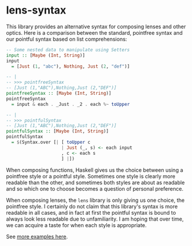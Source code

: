 # lens-syntax

This library provides an alternative syntax for composing lenses and other
optics. Here is a comparison between the standard, pointfree syntax and our
pointful syntax based on list comprehensions:

```haskell
-- Some nested data to manipulate using Setters
input :: [Maybe (Int, String)]
input
  = [Just (1, "abc"), Nothing, Just (2, "def")]

-- |
-- >>> pointfreeSyntax
-- [Just (1,"ABC"),Nothing,Just (2,"DEF")]
pointfreeSyntax :: [Maybe (Int, String)]
pointfreeSyntax
  = input & each . _Just . _2 . each %~ toUpper

-- |
-- >>> pointfulSyntax
-- [Just (1,"ABC"),Nothing,Just (2,"DEF")]
pointfulSyntax :: [Maybe (Int, String)]
pointfulSyntax
  = $(Syntax.over [| [ toUpper c
                     | Just (_, s) <- each input
                     , c <- each s
                     ] |])
```

When composing functions, Haskell gives us the choice between using a pointfree
style or a pointful style. Sometimes one style is clearly more readable than
the other, and sometimes both styles are about as readable and so which one to
choose becomes a question of personal preference.

When composing lenses, the `lens` library is only giving us one choice, the
pointfree style. I certainly do not claim that this library's syntax is more
readable in all cases, and in fact at first the pointful syntax is bound to
always look less readable due to unfamiliarity. I am hoping that over time,
we can acquire a taste for when each style is appropriate.

See [more examples here](./test/Main.hs).

